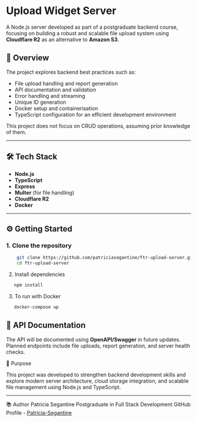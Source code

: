 # Upload Widget Server

A Node.js server developed as part of a postgraduate backend course, focusing on building a robust and scalable file upload system using **Cloudflare R2** as an alternative to **Amazon S3**.

## 🚀 Overview

The project explores backend best practices such as:

- File upload handling and report generation
- API documentation and validation
- Error handling and streaming
- Unique ID generation
- Docker setup and containerisation
- TypeScript configuration for an efficient development environment

This project does not focus on CRUD operations, assuming prior knowledge of them.

---

## 🛠️ Tech Stack

- **Node.js**
- **TypeScript**
- **Express**
- **Multer** (for file handling)
- **Cloudflare R2**
- **Docker**

---

## ⚙️ Getting Started

### 1. Clone the repository
```bash
    git clone https://github.com/patriciasegantine/ftr-upload-server.git
    cd ftr-upload-server
```
2. Install dependencies
```bash
   npm install
```
3. To run with Docker
```bash
   docker-compose up
```

## 📄 API Documentation

The API will be documented using **OpenAPI/Swagger** in future updates.  
Planned endpoints include file uploads, report generation, and server health checks.

🎯 Purpose

This project was developed to strengthen backend development skills and explore modern server architecture, cloud storage integration, and scalable file management using Node.js and TypeScript.

---

📚 Author
Patricia Segantine
Postgraduate in Full Stack Development 
GitHub Profile - [Patricia-Segantine](https://github.com/patriciasegantine)